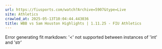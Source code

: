 ```yaml
---
url: https://fiusports.com/watch?Archive=5907&type=Live
site: Athletics
crawled_at: 2025-05-13T10:04:44.443036
title: WBB vs Sam Houston Highlights | 1.11.25 - FIU Athletics
---
```


Error generating fit markdown: '<' not supported between instances of 'int' and 'str'